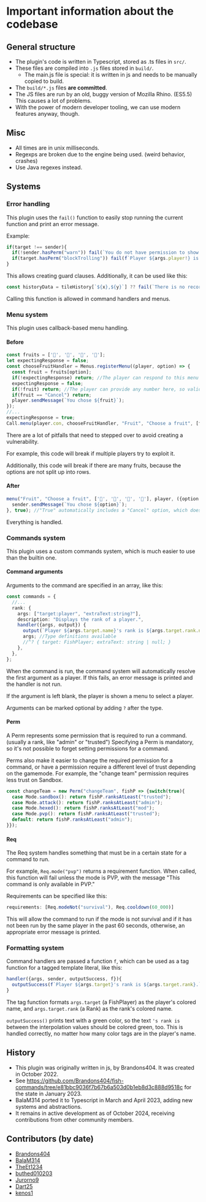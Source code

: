 # Important information about the codebase

## General structure
* The plugin's code is written in Typescript, stored as .ts files in `src/`.
* These files are compiled into `.js` files stored in `build/`.
  * The main.js file is special: it is written in js and needs to be manually copied to build.
* The `build/*.js` files **are committed**.
* The JS files are run by an old, buggy version of Mozilla Rhino. (ES5.5) This causes a lot of problems.
* With the power of modern developer tooling, we can use modern features anyway, though.

## Misc

* All times are in unix milliseconds.
* Regexps are broken due to the engine being used. (weird behavior, crashes)
* Use Java regexes instead.

## Systems

### Error handling

This plugin uses the `fail()` function to easily stop running the current function and print an error message.

Example:
```ts
if(target !== sender){
  if(!sender.hasPerm("warn")) fail(`You do not have permission to show rules to other players.`);
  if(target.hasPerm("blockTrolling")) fail(f`Player ${args.player!} is insufficiently trollable.`);
}
```

This allows creating guard clauses. Additionally, it can be used like this:

```ts
const historyData = tileHistory[`${x},${y}`] ?? fail(`There is no recorded history for the selected tile.`);
```

Calling this function is allowed in command handlers and menus.

### Menu system

This plugin uses callback-based menu handling.

#### Before
```ts
const fruits = ['🍏', '🍐', '🍊', '🍉'];
let expectingResponse = false;
const chooseFruitHandler = Menus.registerMenu((player, option) => {
  const fruit = fruits[option];
  if(!expectingResponse) return; //The player can respond to this menu even when we didn't ask, so validation is necessary
  expectingResponse = false;
  if(!fruit) return; //The player can provide any number here, so validation is necessary
  if(fruit == "Cancel") return;
  player.sendMessage(`You chose ${fruit}`);
});
//...
expectingResponse = true;
Call.menu(player.con, chooseFruitHandler, "Fruit", "Choose a fruit", [fruits, ["Cancel"]]);
```
There are a lot of pitfalls that need to stepped over to avoid creating a vulnerability.

For example, this code will break if multiple players try to exploit it.

Additionally, this code will break if there are many fruits, because the options are not split up into rows.

#### After
```ts
menu("Fruit", "Choose a fruit", ['🍏', '🍐', '🍊', '🍉'], player, ({option, sender}) => {
  sender.sendMessage(`You chose ${option}`);
}, true); //"True" automatically includes a "Cancel" option, which does not call the handler when selected.
```

Everything is handled.

### Commands system

This plugin uses a custom commands system, which is much easier to use than the builtin one.

#### Command arguments

Arguments to the command are specified in an array, like this:
```ts
const commands = {
  //...
  rank: {
    args: ["target:player", "extraText:string?"],
    description: "Displays the rank of a player.",
    handler({args, output}) {
      output(`Player ${args.target.name}'s rank is ${args.target.rank.name}.`);
      args; //Type definitions available
      //^? { target: FishPlayer; extraText: string | null; }
    },
  },
};
```

When the command is run, the command system will automatically resolve the first argument as a player. If this fails, an error message is printed and the handler is not run.

If the argument is left blank, the player is shown a menu to select a player.

Arguments can be marked optional by adding `?` after the type.

#### Perm

A Perm represents some permission that is required to run a command. (usually a rank, like "admin" or "trusted") Specifying a Perm is mandatory, so it's not possible to forget setting permissions for a command.

Perms also make it easier to change the required permission for a command, or have a permission require a different level of trust depending on the gamemode. For example, the "change team" permission requires less trust on Sandbox.
```ts
const changeTeam = new Perm("changeTeam", fishP => {switch(true){
  case Mode.sandbox(): return fishP.ranksAtLeast("trusted");
  case Mode.attack(): return fishP.ranksAtLeast("admin");
  case Mode.hexed(): return fishP.ranksAtLeast("mod");
  case Mode.pvp(): return fishP.ranksAtLeast("trusted");
  default: return fishP.ranksAtLeast("admin");
}});
```

#### Req

The Req system handles something that must be in a certain state for a command to run.

For example, `Req.mode("pvp")` returns a requirement function. When called, this function will fail unless the mode is PVP, with the message "This command is only available in PVP."

Requirements can be specified like this:
```ts
requirements: [Req.modeNot("survival"), Req.cooldown(60_000)]
```

This will allow the command to run if the mode is not survival and if it has not been run by the same player in the past 60 seconds, otherwise, an appropriate error message is printed.

### Formatting system

Command handlers are passed a function `f`, which can be used as a tag function for a tagged template literal, like this:

```ts
handler({args, sender, outputSuccess, f}){
  outputSuccess(f`Player ${args.target}'s rank is ${args.target.rank}.`);
}
```

The tag function formats `args.target` (a FishPlayer) as the player's colored name, and `args.target.rank` (a Rank) as the rank's colored name.

`outputSuccess()` prints text with a green color, so the text `'s rank is` between the interpolation values should be colored green, too. This is handled correctly, no matter how many color tags are in the player's name.

## History
* This plugin was originally written in js, by Brandons404. It was created in October 2022.
* See https://github.com/Brandons404/fish-commands/tree/e81bbc9036f7b67b6a503d0b1eb8d3c888d9518c for the state in January 2023.
* BalaM314 ported it to Typescript in March and April 2023, adding new systems and abstractions.
* It remains in active development as of October 2024, receiving contributions from other community members.

## Contributors (by date)
* [Brandons404](https://github.com/Brandons404/)
* [BalaM314](https://github.com/BalaM314/)
* [TheEt1234](https://github.com/TheEt1234/)
* [buthed010203](https://github.com/buthed010203/)
* [Jurorno9](https://github.com/Jurorno9/)
* [Dart25](https://github.com/Dart25/)
* [kenos1](https://github.com/kenos1/)
